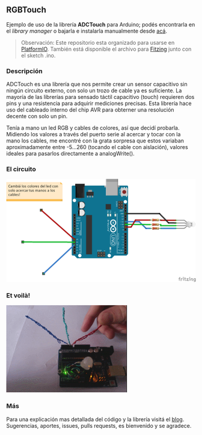 ## RGBTouch  

Ejemplo de uso de la librería **ADCTouch** para Arduino; podés encontrarla en el
*library manager* o bajarla e instalarla manualmente desde [acá](https://github.com/martin2250/ADCTouch).
> Observación: Este repositorio esta organizado para usarse en [PlatformIO](http://platformio.org/). También está disponible el archivo para [Fitzing](http://fritzing.org/home/) junto con el sketch .ino.

### Descripción
ADCTouch es una librería que nos permite crear un sensor capacitivo sin ningún circuito externo,
con solo un trozo de cable ya es suficiente. La mayoría de las librerías para sensado táctil
capacitivo (touch) requieren dos pins y una resistencia para adquirir mediciones precisas. Esta
librería hace uso del cableado interno del chip AVR para obterner una resolución decente con solo
un pin.

Tenía a mano un led RGB y cables de colores, así que decidí probarla. Midiendo los valores
a través del puerto serie al acercar y tocar con la mano los cables, me encontré con la grata
sorpresa que estos variaban aproximadamente entre -5...260 (tocando el cable con aislación),
valores ideales para pasarlos directamente a analogWrite().

### El circuito  
![esquemático](/fritzing/RGBTouch_bb.png)  

### Et voilà!
![et voilà](/img/GIF_daylight.gif)

### Más
Para una explicación mas detallada del código y la librería visitá el [blog](https://derfaq.github.io/2017-04-26-RGBTouch/). 
Sugerencias, aportes, issues, pulls requests, es bienvenido y se agradece.
